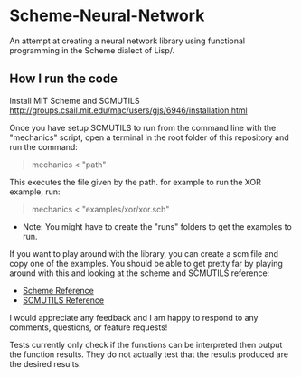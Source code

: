 # Scheme-Neural-Network

An attempt at creating a neural network library using functional programming in the Scheme dialect of Lisp/.

## How I run the code

Install MIT Scheme and SCMUTILS
<http://groups.csail.mit.edu/mac/users/gjs/6946/installation.html>

Once you have setup SCMUTILS to run from the command line with the "mechanics" script, open a terminal in the root folder of this repository and run the command:
> mechanics < "path"

This executes the file given by the path. for example to run the XOR example, run:
> mechanics < "examples/xor/xor.sch"

- Note: You might have to create the "runs" folders to get the examples to run.

If you want to play around with the library, you can create a scm file and copy one of the examples. You should be able to get pretty far by playing around with this and looking at the scheme and SCMUTILS reference:

- [Scheme Reference](https://groups.csail.mit.edu/mac/ftpdir/scheme-7.4/doc-html/scheme_2.html)
- [SCMUTILS Reference](https://groups.csail.mit.edu/mac/users/gjs/6946/refman.txt)

I would appreciate any feedback and I am happy to respond to any comments, questions, or feature requests!

Tests currently only check if the functions can be interpreted then output the function results. They do not actually test that the results produced are the desired results.
